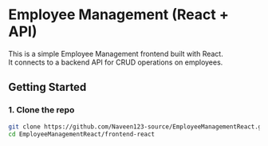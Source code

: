 # Employee Management (React + API)

This is a simple Employee Management frontend built with React.  
It connects to a backend API for CRUD operations on employees.

## Getting Started

### 1. Clone the repo
```bash
git clone https://github.com/Naveen123-source/EmployeeManagementReact.git
cd EmployeeManagementReact/frontend-react
